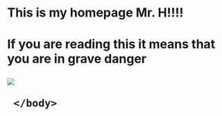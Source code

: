<!DOCTYPE html>
<html>
  <head>
    <script src="https://cdnjs.cloudflare.com/ajax/libs/p5.js/0.7.2/p5.min.js"></script>
    <script src="https://cdnjs.cloudflare.com/ajax/libs/p5.js/0.7.2/addons/p5.dom.min.js"></script>
    <script src="https://cdnjs.cloudflare.com/ajax/libs/p5.js/0.7.2/addons/p5.sound.min.js"></script>
    <link rel="stylesheet" type="text/css" href="style.css">
    <meta charset="utf-8" />
<h1> This is my homepage Mr. H!!!!<h1>
  </head>
  <body>
    <script src="sketch.js"></script>
 

<p> If you are reading this it means that you are in grave danger </p>
<img src="Fractal.jpg">
    
    
    
     </body>
</html>
